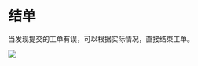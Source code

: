 # 结单

当发现提交的工单有误，可以根据实际情况，直接结束工单。

![](https://www.fdevops.com/wp-content/uploads/2020/07/image-12.png)
